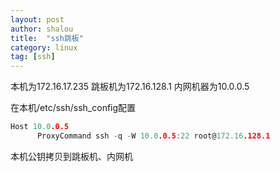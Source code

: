 ```yaml
---
layout: post 
author: shalou
title:  "ssh跳板" 
category: linux
tag: [ssh]
---
```


本机为172.16.17.235
跳板机为172.16.128.1
内网机器为10.0.0.5

<!-- more -->

在本机/etc/ssh/ssh_config配置

```go
Host 10.0.0.5
      ProxyCommand ssh -q -W 10.0.0.5:22 root@172.16.128.1
```

本机公钥拷贝到跳板机、内网机
